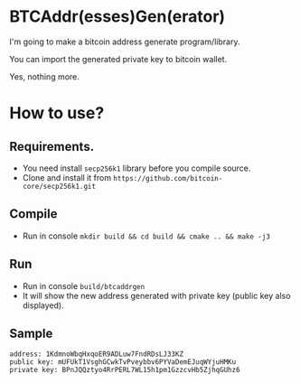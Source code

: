 # BTCAddr(esses)Gen(erator)

I'm going to make a bitcoin address generate program/library.

You can import the generated private key to bitcoin wallet.

Yes, nothing more.

# How to use?

## Requirements.

* You need install `secp256k1` library before you compile source.
* Clone and install it from `https://github.com/bitcoin-core/secp256k1.git`

## Compile

* Run in console `mkdir build && cd build && cmake .. && make -j3`

## Run

* Run in console `build/btcaddrgen`
* It will show the new address generated with private key (public key also displayed).

## Sample

```
address: 1KdmnoWbqHxqoER9ADLuw7FndRDsLJ33KZ
public key: mUFUkT1VsghGCwkTvPveybbv6PYVaDemEJuqWYjuHMKu
private key: BPnJQQztyo4RrPERL7WL15h1pm1GzzcvHb5ZjhqGUhz6
```